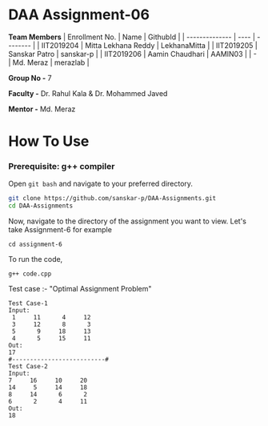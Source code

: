 
# DAA Assignment-06

**Team Members**
|   Enrollment No.  |   Name   | GithubId |
|   --------------  |   ----   | -------- |
|    IIT2019204  |   Mitta Lekhana Reddy | LekhanaMitta |
|    IIT2019205  |   Sanskar Patro | sanskar-p | 
|    IIT2019206  |   Aamin Chaudhari | AAMIN03  |
| - | Md. Meraz | merazlab |
<br>

**Group No -**  7

**Faculty -** Dr. Rahul Kala & Dr. Mohammed Javed

**Mentor -** Md. Meraz

# How To Use
### Prerequisite: g++ compiler
Open `git bash` and navigate to your preferred directory.
<br>

```sh
git clone https://github.com/sanskar-p/DAA-Assignments.git
cd DAA-Assignments
```
Now, navigate to the directory of the assignment you want to view. Let's take Assignment-6 for example

```
cd assignment-6
```
To run the code,
```
g++ code.cpp
```
Test case :-
"Optimal Assignment Problem"
```
Test Case-1
Input:
 1     11      4     12                                                                                                             
 3     12      8      3                                                                                                             
 5      9     18     13                                                                                                             
 4      5     15     11 
Out:
17
#--------------------------#
Test Case-2
Input:
7     16     10     20                                                                                                             
14     5     14     18                                                                                                             
8     14      6      2                                                                                                             
6      2      4     11                                                                                                             
Out:
18
```
